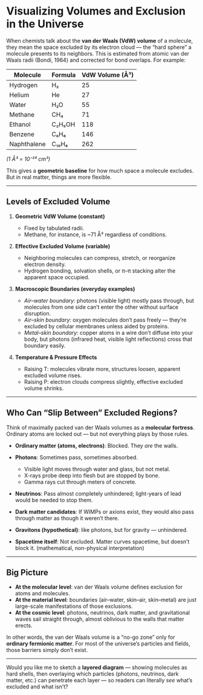 

# Visualizing Volumes and Exclusion in the Universe

When chemists talk about the **van der Waals (VdW) volume** of a molecule, they mean the space excluded by its electron cloud — the “hard sphere” a molecule presents to its neighbors. This is estimated from atomic van der Waals radii (Bondi, 1964) and corrected for bond overlaps. For example:

| Molecule    | Formula | VdW Volume (Å³) |
| ----------- | ------- | --------------- |
| Hydrogen    | H₂      | 25              |
| Helium      | He      | 27              |
| Water       | H₂O     | 55              |
| Methane     | CH₄     | 71              |
| Ethanol     | C₂H₅OH  | 118             |
| Benzene     | C₆H₆    | 146             |
| Naphthalene | C₁₀H₈   | 262             |

*(1 Å³ = 10⁻²⁴ cm³)*

This gives a **geometric baseline** for how much space a molecule excludes. But in real matter, things are more flexible.

---

## Levels of Excluded Volume

1. **Geometric VdW Volume (constant)**

   * Fixed by tabulated radii.
   * Methane, for instance, is \~71 Å³ regardless of conditions.

2. **Effective Excluded Volume (variable)**

   * Neighboring molecules can compress, stretch, or reorganize electron density.
   * Hydrogen bonding, solvation shells, or π–π stacking alter the apparent space occupied.

3. **Macroscopic Boundaries (everyday examples)**

   * *Air–water boundary*: photons (visible light) mostly pass through, but molecules from one side can’t enter the other without surface disruption.
   * *Air–skin boundary*: oxygen molecules don’t pass freely — they’re excluded by cellular membranes unless aided by proteins.
   * *Metal–skin boundary*: copper atoms in a wire don’t diffuse into your body, but photons (infrared heat, visible light reflections) cross that boundary easily.

4. **Temperature & Pressure Effects**

   * Raising T: molecules vibrate more, structures loosen, apparent excluded volume rises.
   * Raising P: electron clouds compress slightly, effective excluded volume shrinks.

---

## Who Can “Slip Between” Excluded Regions?

Think of maximally packed van der Waals volumes as a **molecular fortress**. Ordinary atoms are locked out — but not everything plays by those rules.

* **Ordinary matter (atoms, electrons)**: Blocked. They *are* the walls.
* **Photons**: Sometimes pass, sometimes absorbed.

  * Visible light moves through water and glass, but not metal.
  * X-rays probe deep into flesh but are stopped by bone.
  * Gamma rays cut through meters of concrete.
* **Neutrinos**: Pass almost completely unhindered; light-years of lead would be needed to stop them.
* **Dark matter candidates**: If WIMPs or axions exist, they would also pass through matter as though it weren’t there.
* **Gravitons (hypothetical)**: like photons, but for gravity — unhindered.
* **Spacetime itself**: Not excluded. Matter curves spacetime, but doesn’t block it. (mathematical, non-physical interpretation)

---

## Big Picture

* **At the molecular level**: van der Waals volume defines exclusion for atoms and molecules.
* **At the material level**: boundaries (air–water, skin–air, skin–metal) are just large-scale manifestations of those exclusions.
* **At the cosmic level**: photons, neutrinos, dark matter, and gravitational waves sail straight through, almost oblivious to the walls that matter erects.

In other words, the van der Waals volume is a “no-go zone” only for **ordinary fermionic matter**. For most of the universe’s particles and fields, those barriers simply don’t exist.

---

Would you like me to sketch a **layered diagram** — showing molecules as hard shells, then overlaying which particles (photons, neutrinos, dark matter, etc.) can penetrate each layer — so readers can literally *see* what’s excluded and what isn’t?
